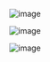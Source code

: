 ![image](https://user-images.githubusercontent.com/59027621/160331189-55b7ecce-773b-4493-9666-84da761f727e.png)

![image](https://user-images.githubusercontent.com/59027621/161033502-7f570e1f-edfd-452f-b402-ae59e2768cba.png)

![image](https://user-images.githubusercontent.com/59027621/168419205-d46a8897-f13d-4185-a880-90e5626e8654.png)
